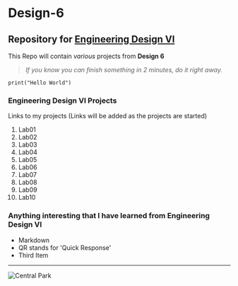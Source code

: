 # Design-6
## Repository for [Engineering Design VI](https://sites.google.com/view/ece322)
This Repo will contain *various* projects from **Design 6**
> *If you know you can finish something in 2 minutes, do it right away.*

`print("Hello World")`
### Engineering Design VI Projects
Links to my projects (Links will be added as the projects are started)
1. Lab01
2. Lab02
3. Lab03
4. Lab04
5. Lab05
6. Lab06
7. Lab07
8. Lab08
9. Lab09
10. Lab10

### Anything interesting that I have learned from Engineering Design VI
- Markdown
- QR stands for 'Quick Response'
- Third Item

---

![Central Park](https://github.com/kamiltomaszk/Design-6/assets/95594092/d2710f85-8b9d-4e10-b9d0-c9d808efd124)
